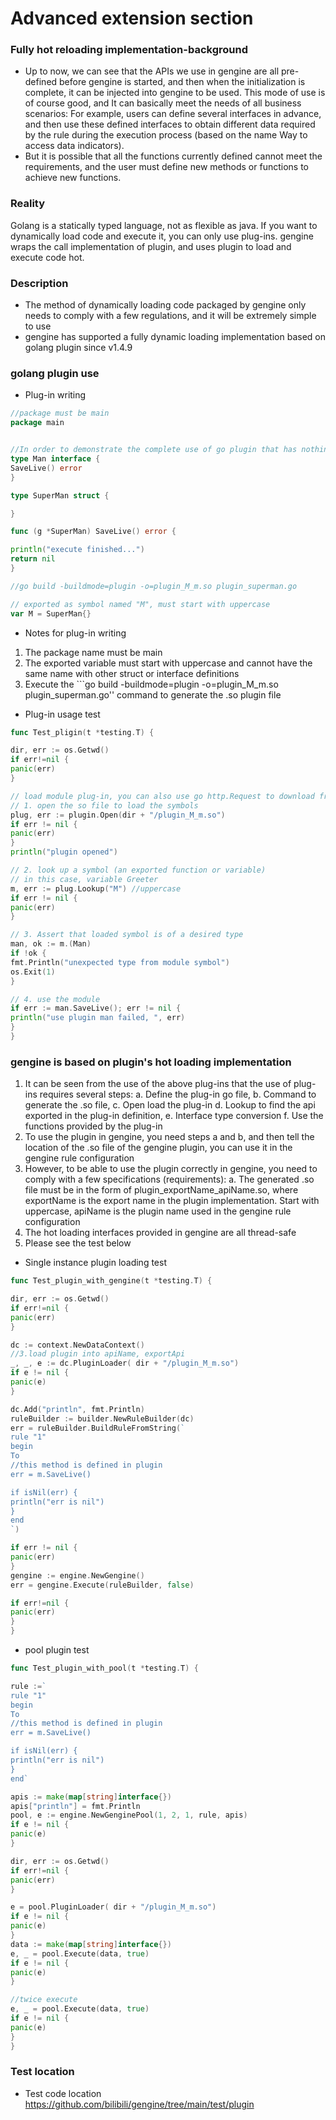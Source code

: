 # Advanced extension section

### Fully hot reloading implementation-background
- Up to now, we can see that the APIs we use in gengine are all pre-defined before gengine is started, and then when the initialization is complete, it can be injected into gengine to be used. This mode of use is of course good, and It can basically meet the needs of all business scenarios: For example, users can define several interfaces in advance, and then use these defined interfaces to obtain different data required by the rule during the execution process (based on the name Way to access data indicators).
- But it is possible that all the functions currently defined cannot meet the requirements, and the user must define new methods or functions to achieve new functions.

### Reality
Golang is a statically typed language, not as flexible as java. If you want to dynamically load code and execute it, you can only use plug-ins. gengine wraps the call implementation of plugin, and uses plugin to load and execute code hot.

### Description
- The method of dynamically loading code packaged by gengine only needs to comply with a few regulations, and it will be extremely simple to use
- gengine has supported a fully dynamic loading implementation based on golang plugin since v1.4.9

### golang plugin use
- Plug-in writing

```go
//package must be main
package main


//In order to demonstrate the complete use of go plugin that has nothing to do with gengine, an interface is needed
type Man interface {
SaveLive() error
}

type SuperMan struct {

}

func (g *SuperMan) SaveLive() error {

println("execute finished...")
return nil
}

//go build -buildmode=plugin -o=plugin_M_m.so plugin_superman.go

// exported as symbol named "M", must start with uppercase
var M = SuperMan{}
```

- Notes for plug-in writing
1. The package name must be main
2. The exported variable must start with uppercase and cannot have the same name with other struct or interface definitions
3. Execute the ```go build -buildmode=plugin -o=plugin_M_m.so plugin_superman.go'' command to generate the .so plugin file


- Plug-in usage test

```go
func Test_pligin(t *testing.T) {

dir, err := os.Getwd()
if err!=nil {
panic(err)
}

// load module plug-in, you can also use go http.Request to download from remote to local, and perform different functions dynamically while loading
// 1. open the so file to load the symbols
plug, err := plugin.Open(dir + "/plugin_M_m.so")
if err != nil {
panic(err)
}
println("plugin opened")

// 2. look up a symbol (an exported function or variable)
// in this case, variable Greeter
m, err := plug.Lookup("M") //uppercase
if err != nil {
panic(err)
}

// 3. Assert that loaded symbol is of a desired type
man, ok := m.(Man)
if !ok {
fmt.Println("unexpected type from module symbol")
os.Exit(1)
}

// 4. use the module
if err := man.SaveLive(); err != nil {
println("use plugin man failed, ", err)
}
}

```

### gengine is based on plugin's hot loading implementation
1. It can be seen from the use of the above plug-ins that the use of plug-ins requires several steps: a. Define the plug-in go file, b. Command to generate the .so file, c. Open load the plug-in d. Lookup to find the api exported in the plug-in definition, e. Interface type conversion f. Use the functions provided by the plug-in
2. To use the plugin in gengine, you need steps a and b, and then tell the location of the .so file of the gengine plugin, you can use it in the gengine rule configuration
3. However, to be able to use the plugin correctly in gengine, you need to comply with a few specifications (requirements): a. The generated .so file must be in the form of plugin_exportName_apiName.so, where exportName is the export name in the plugin implementation. Start with uppercase, apiName is the plugin name used in the gengine rule configuration
4. The hot loading interfaces provided in gengine are all thread-safe
5. Please see the test below

- Single instance plugin loading test
```go
func Test_plugin_with_gengine(t *testing.T) {

dir, err := os.Getwd()
if err!=nil {
panic(err)
}

dc := context.NewDataContext()
//3.load plugin into apiName, exportApi
_, _, e := dc.PluginLoader( dir + "/plugin_M_m.so")
if e != nil {
panic(e)
}

dc.Add("println", fmt.Println)
ruleBuilder := builder.NewRuleBuilder(dc)
err = ruleBuilder.BuildRuleFromString(`
rule "1"
begin
To
//this method is defined in plugin
err = m.SaveLive()

if isNil(err) {
println("err is nil")
}
end
`)

if err != nil {
panic(err)
}
gengine := engine.NewGengine()
err = gengine.Execute(ruleBuilder, false)

if err!=nil {
panic(err)
}
}
```

- pool plugin test

```go
func Test_plugin_with_pool(t *testing.T) {

rule :=`
rule "1"
begin
To
//this method is defined in plugin
err = m.SaveLive()

if isNil(err) {
println("err is nil")
}
end`

apis := make(map[string]interface{})
apis["println"] = fmt.Println
pool, e := engine.NewGenginePool(1, 2, 1, rule, apis)
if e != nil {
panic(e)
}

dir, err := os.Getwd()
if err!=nil {
panic(err)
}

e = pool.PluginLoader( dir + "/plugin_M_m.so")
if e != nil {
panic(e)
}
data := make(map[string]interface{})
e, _ = pool.Execute(data, true)
if e != nil {
panic(e)
}

//twice execute
e, _ = pool.Execute(data, true)
if e != nil {
panic(e)
}
}

```

### Test location
- Test code location https://github.com/bilibili/gengine/tree/main/test/plugin